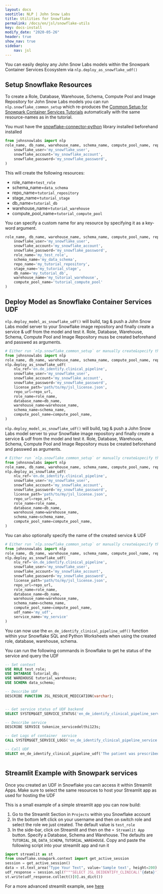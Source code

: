 ```yaml
---
layout: docs
seotitle: NLP | John Snow Labs
title: Utilities for Snowflake
permalink: /docs/en/jsl/snowflake-utils
key: docs-install
modify_date: "2020-05-26"
header: true
show_nav: true
sidebar:
    nav: jsl
---
```

<div class="main-docs" markdown="1">

You can easily deploy any John Snow Labs models within the Snowpark Container Services Ecosystem via `nlp.deploy_as_snowflake_udf()`


## Setup Snowflake Resources 

To create a Role, Database, Warehouse, Schema, Compute Pool and Image Repository for John Snow Labs models you can run
`nlp.snowflake_common_setup` which re-produces the [Common Setup for Snowpark Container Services Tutorials](https://docs.snowflake.com/en/developer-guide/snowpark-container-services/tutorials/common-setup#introduction) automatically
with the same resource-names as in the tutorial. 

You must have the [snowflake-connector-python](https://pypi.org/project/snowflake-connector-python/) library installed beforehand installed


```python
from johnsnowlabs import nlp 
role_name, db_name, warehouse_name, schema_name, compute_pool_name, repo_url = nlp.snowflake_common_setup(
    snowflake_user='my_snowflake_user',
    snowflake_account='my_snowflake_account',
    snowflake_password='my_snowflake_password',
)
```
This will create the following resources: 
- role_name=`test_role`
- schema_name=`data_schema`
- repo_name=`tutorial_repository`
- stage_name=`tutorial_stage`
- db_name=`tutorial_db`
- warehouse_name=`tutorial_warehouse`
- compute_pool_name=`tutorial_compute_pool`

You can specify a custom name for any resource by specifying it as a key-word argument. 

```python
role_name, db_name, warehouse_name, schema_name, compute_pool_name, repo_url = nlp.snowflake_common_setup(
    snowflake_user='my_snowflake_user',
    snowflake_account='my_snowflake_account',
    snowflake_password='my_snowflake_password',
    role_name='my_test_role',
    schema_name='my_data_schema',
    repo_name='my_tutorial_repository',
    stage_name='my_tutorial_stage',
    db_name='my_tutorial_db',
    warehouse_name='my_tutorial_warehouse',
    compute_pool_name='tutorial_compute_pool'
)

```

## Deploy Model as Snowflake Container Services UDF

`nlp.deploy_model_as_snowflake_udf()` will build, tag & push a John Snow Labs model server to your 
Snowflake image repository and finally create a service & udf from the model and test it.
Role, Database, Warehouse, Schema, Compute Pool and Image Repository muss be created beforehand and passwed as arguments. 
```python
# Either run `nlp.snowflake_common_setup` or manually create&specify these resources
from johnsnowlabs import nlp
role_name, db_name, warehouse_name, schema_name, compute_pool_name, repo_url = ...
nlp.deploy_as_snowflake_udf(
    nlu_ref='en.de_identify.clinical_pipeline',
    snowflake_user='my_snowflake_user',
    snowflake_account='my_snowflake_account',
    snowflake_password='my_snowflake_password',
    license_path='path/to/my/jsl_license.json',
    repo_url=repo_url,
    role_name=role_name,
    database_name=db_name,
    warehouse_name=warehouse_name,
    schema_name=schema_name,
    compute_pool_name=compute_pool_name,
)

```

`nlp.deploy_model_as_snowflake_udf()` will build, tag & push a John Snow Labs model server to your
Snowflake image repository and finally create a service & udf from the model and test it.
Role, Database, Warehouse, Schema, Compute Pool and Image Repository muss be created beforehand and passwed as arguments.
```python
# Either run `nlp.snowflake_common_setup` or manually create&specify these resources
from johnsnowlabs import nlp
role_name, db_name, warehouse_name, schema_name, compute_pool_name, repo_url = ...
nlp.deploy_as_snowflake_udf(
    nlu_ref='en.de_identify.clinical_pipeline',
    snowflake_user='my_snowflake_user',
    snowflake_account='my_snowflake_account',
    snowflake_password='my_snowflake_password',
    license_path='path/to/my/jsl_license.json',
    repo_url=repo_url,
    role_name=role_name,
    database_name=db_name,
    warehouse_name=warehouse_name,
    schema_name=schema_name,
    compute_pool_name=compute_pool_name,
)

```

You can also optionally specify the name of the created service & UDF 

```python
# Either run `nlp.snowflake_common_setup` or manually create&specify these resources
from johnsnowlabs import nlp
role_name, db_name, warehouse_name, schema_name, compute_pool_name, repo_url = ...
nlp.deploy_as_snowflake_udf(
    nlu_ref='en.de_identify.clinical_pipeline',
    snowflake_user='my_snowflake_user',
    snowflake_account='my_snowflake_account',
    snowflake_password='my_snowflake_password',
    license_path='path/to/my/jsl_license.json',
    repo_url=repo_url,
    role_name=role_name,
    database_name=db_name,
    warehouse_name=warehouse_name,
    schema_name=schema_name,
    compute_pool_name=compute_pool_name,
    udf_name='my_udf',
    service_name='my_service'
)
```

You can now use the `en_de_identify_clinical_pipeline_udf()` function within your Snowflake SQL and Python Worksheets
when using the created role, database, warehouse, schema.


You can run the following commands in Snowflake to get he status of the service and query the UDF 
```sql
-- Set context 
USE ROLE test_role;
USE DATABASE tutorial_db;
USE WAREHOUSE tutorial_warehouse;
USE SCHEMA data_schema;

-- Describe UDF
DESCRIBE FUNCTION JSL_RESOLVE_MEDICATION(varchar);


-- Get service status of UDF backend
SELECT SYSTEM$GET_SERVICE_STATUS('en_de_identify_clinical_pipeline_service');

-- Describe service 
DESCRIBE SERVICE tokenize_servicedelthi123s;

-- Get Logs of container  service
CALL SYSTEM$GET_SERVICE_LOGS('en_de_identify_clinical_pipeline_service', '0', 'jsl-container', 1000);

-- Call UDF
SELECT en_de_identify_clinical_pipeline_udf('The patient was prescribed Amlodopine Vallarta 10-320mg, Eviplera. The other patient is given Lescol 40 MG and Everolimus 1.5 mg tablet.');



```

## Streamlit Example with Snowpark services

Once you created an UDF in Snowflake you can access it within Streamlit Apps. 
Make sure to select the same resources to host your Streamlit app as used for hosting the UDF

This is a small example of a simple streamlit app you can now build: 
1. Go to the Streamlit Section in `Projects` within you Snowflake account
3. In the bottom left click on your username and then on switch role and select the role we just created. The default value is `test_role`
3. In the side-bar, click on Streamlit and then on the `+ Streamlit App` button. Specify a Database, Schema and Warehouse. The defaults are `TUTORIAL_DB`, `DATA_SCHEMA`, `TUTORIAL_WAREHOUSE`.
Copy and paste the following script into your streamlit app and run it 
```python
import streamlit as st
from snowflake.snowpark.context import get_active_session
session = get_active_session()
data = st.text_area("Type Your Text", value='Sample text', height=200)
udf_response = session.sql(f"""SELECT JSL_DEIDENTIFY_CLINICAL('{data}')""",)
st.write(udf_response.collect()[0].as_dict())
```

For a more advanced streamlit example, see [here](todo)



</div>